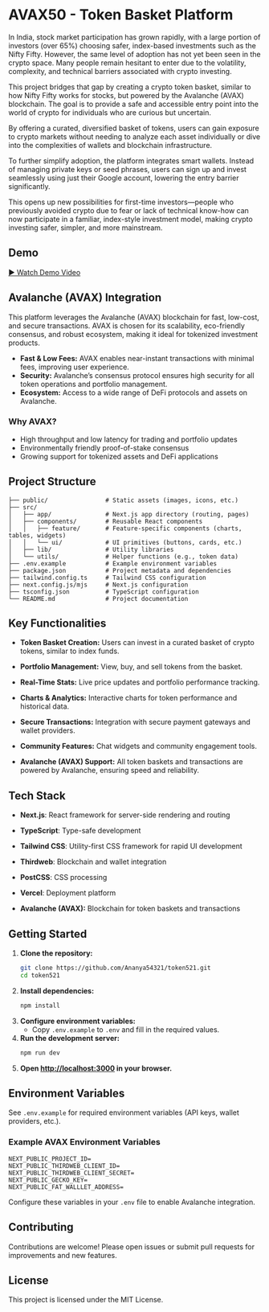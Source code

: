# AVAX50 - Token Basket Platform

In India, stock market participation has grown rapidly, with a large portion of investors (over 65%) choosing safer, index-based investments such as the Nifty Fifty. However, the same level of adoption has not yet been seen in the crypto space. Many people remain hesitant to enter due to the volatility, complexity, and technical barriers associated with crypto investing.

This project bridges that gap by creating a crypto token basket, similar to how Nifty Fifty works for stocks, but powered by the Avalanche (AVAX) blockchain. The goal is to provide a safe and accessible entry point into the world of crypto for individuals who are curious but uncertain.

By offering a curated, diversified basket of tokens, users can gain exposure to crypto markets without needing to analyze each asset individually or dive into the complexities of wallets and blockchain infrastructure.

To further simplify adoption, the platform integrates smart wallets. Instead of managing private keys or seed phrases, users can sign up and invest seamlessly using just their Google account, lowering the entry barrier significantly.

This opens up new possibilities for first-time investors—people who previously avoided crypto due to fear or lack of technical know-how can now participate in a familiar, index-style investment model, making crypto investing safer, simpler, and more mainstream.

## Demo
[▶ Watch Demo Video](https://drive.google.com/file/d/1roQQJJS8vHTh7VrHh-hMZXE0TNcayB1p/view?usp=sharing)


## Avalanche (AVAX) Integration

This platform leverages the Avalanche (AVAX) blockchain for fast, low-cost, and secure transactions. AVAX is chosen for its scalability, eco-friendly consensus, and robust ecosystem, making it ideal for tokenized investment products.

- **Fast & Low Fees:** AVAX enables near-instant transactions with minimal fees, improving user experience.
- **Security:** Avalanche’s consensus protocol ensures high security for all token operations and portfolio management.
- **Ecosystem:** Access to a wide range of DeFi protocols and assets on Avalanche.

### Why AVAX?

- High throughput and low latency for trading and portfolio updates
- Environmentally friendly proof-of-stake consensus
- Growing support for tokenized assets and DeFi applications

## Project Structure

```
├── public/                # Static assets (images, icons, etc.)
├── src/
│   ├── app/               # Next.js app directory (routing, pages)
│   ├── components/        # Reusable React components
│   │   ├── feature/       # Feature-specific components (charts, tables, widgets)
│   │   └── ui/            # UI primitives (buttons, cards, etc.)
│   ├── lib/               # Utility libraries
│   └── utils/             # Helper functions (e.g., token data)
├── .env.example           # Example environment variables
├── package.json           # Project metadata and dependencies
├── tailwind.config.ts     # Tailwind CSS configuration
├── next.config.js/mjs     # Next.js configuration
├── tsconfig.json          # TypeScript configuration
└── README.md              # Project documentation
```

## Key Functionalities

- **Token Basket Creation:** Users can invest in a curated basket of crypto tokens, similar to index funds.
- **Portfolio Management:** View, buy, and sell tokens from the basket.
- **Real-Time Stats:** Live price updates and portfolio performance tracking.
- **Charts & Analytics:** Interactive charts for token performance and historical data.
- **Secure Transactions:** Integration with secure payment gateways and wallet providers.
- **Community Features:** Chat widgets and community engagement tools.

- **Avalanche (AVAX) Support:** All token baskets and transactions are powered by Avalanche, ensuring speed and reliability.

## Tech Stack

- **Next.js**: React framework for server-side rendering and routing
- **TypeScript**: Type-safe development
- **Tailwind CSS**: Utility-first CSS framework for rapid UI development
- **Thirdweb**: Blockchain and wallet integration
- **PostCSS**: CSS processing
- **Vercel**: Deployment platform

- **Avalanche (AVAX):** Blockchain for token baskets and transactions

## Getting Started

1. **Clone the repository:**
   ```sh
   git clone https://github.com/Ananya54321/token521.git
   cd token521
   ```
2. **Install dependencies:**
   ```sh
   npm install
   ```
3. **Configure environment variables:**
   - Copy `.env.example` to `.env` and fill in the required values.
4. **Run the development server:**
   ```sh
   npm run dev
   ```
5. **Open [http://localhost:3000](http://localhost:3000) in your browser.**

## Environment Variables

See `.env.example` for required environment variables (API keys, wallet providers, etc.).

### Example AVAX Environment Variables

```
NEXT_PUBLIC_PROJECT_ID=
NEXT_PUBLIC_THIRDWEB_CLIENT_ID=
NEXT_PUBLIC_THIRDWEB_CLIENT_SECRET=
NEXT_PUBLIC_GECKO_KEY=
NEXT_PUBLIC_FAT_WALLLET_ADDRESS=
```

Configure these variables in your `.env` file to enable Avalanche integration.

## Contributing

Contributions are welcome! Please open issues or submit pull requests for improvements and new features.

## License

This project is licensed under the MIT License.
